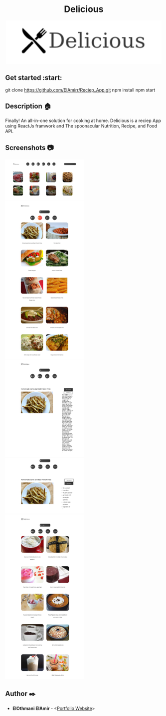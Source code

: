 <h1 align="center">Delicious</h1>
<p align="center">
  <img src="https://github.com/ElAmirr/Reciep_App/blob/main/screenshots/logo.png"
       alt="Delicious logo"
       width="500"
  >
</p>

## Get started :start:

git clone https://github.com/ElAmirr/Reciep_App.git
npm install
npm start

## Description :house:

Finally! An all-in-one solution for cooking at home.
Delicious is a reciep App using ReactJs framwork and The spoonacular Nutrition, Recipe, and Food API.

## Screenshots :camera:

<img width=50% src="https://github.com/ElAmirr/Reciep_App/blob/main/screenshots/home.png">

<img width=50% src="https://github.com/ElAmirr/Reciep_App/blob/main/screenshots/cuisine.png">

<img width=50% src="https://github.com/ElAmirr/Reciep_App/blob/main/screenshots/recipe.png">

<img width=50% src="https://github.com/ElAmirr/Reciep_App/blob/main/screenshots/recipe_ingredient.png">

<img width=50% src="https://github.com/ElAmirr/Reciep_App/blob/main/screenshots/search.png">

## Author :black_nib:

- **ElOthmani ElAmir** - <[Portfolio Website](https://elamirr.github.io/)>
